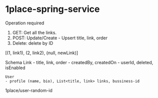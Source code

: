 # 1place-spring-service
Operation required
1. GET: Get all the links.
2. POST: Update/Create - Upsert
    title, link, order 
3. Delete: delete by ID

[(1, link1), (2, link2), (null, newLink)]


Schema
    Link
    - title, link, order
    - createdBy, createdOn
    - userId, deleted, isEnabled

    User
    - profile (name, bio), List<title, link> links, bussiness-id

1place/user-random-id
    
